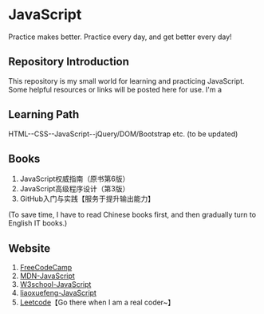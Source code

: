 # JavaScript
Practice makes better. Practice every day, and get better every day!

## Repository Introduction
This repository is my small world for learning and practicing JavaScript. Some helpful resources or links will be posted here for use. 
I'm a 

## Learning Path
HTML--CSS--JavaScript--jQuery/DOM/Bootstrap etc. (to be updated)

## Books
1. JavaScript权威指南（原书第6版）
2. JavaScript高级程序设计（第3版）
3. GitHub入门与实践【服务于提升输出能力】

(To save time, I have to read Chinese books first, and then gradually turn to English IT books.)

## Website
1. [FreeCodeCamp](https://www.freecodecamp.cn/maggie2018)
2. [MDN-JavaScript](https://developer.mozilla.org/zh-CN/docs/Learn/Getting_started_with_the_web/JavaScript_basics)
3. [W3school-JavaScript](http://www.w3school.com.cn/example/jseg_examples.asp)
4. [liaoxuefeng-JavaScript](https://www.liaoxuefeng.com/wiki/1022910821149312)
3. [Leetcode](https://leetcode.com/explore/)【Go there when I am a real coder~】


